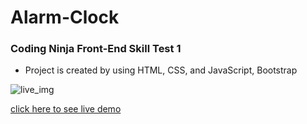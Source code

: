# Alarm-Clock


### Coding Ninja Front-End Skill Test 1


- Project is created by using HTML, CSS, and JavaScript, Bootstrap


![live_img]()

[click here to see live demo](https://prity25-coder.github.io/Alarm-Clock/)